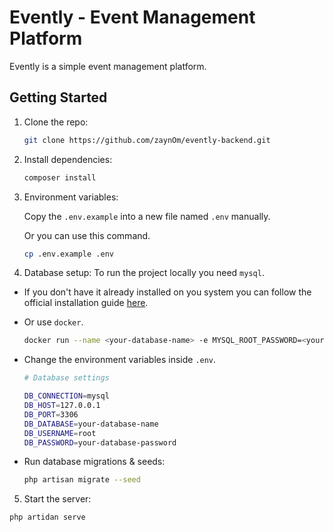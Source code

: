 # Evently - Event Management Platform

Evently is a simple event management platform.

## Getting Started

1. Clone the repo:

   ```sh
   git clone https://github.com/zaynOm/evently-backend.git
   ```

2. Install dependencies:

   ```sh
   composer install
   ```

3. Environment variables:

   Copy the `.env.example` into a new file named `.env` manually.

   Or you can use this command.

   ```sh
   cp .env.example .env
   ```

4. Database setup:
   To run the project locally you need `mysql`.

- If you don't have it already installed on you system you can follow the official installation guide [here](https://dev.mysql.com/doc/mysql-installation-excerpt/5.7/en/).
- Or use `docker`.

  ```sh
  docker run --name <your-database-name> -e MYSQL_ROOT_PASSWORD=<your-database-password> -p 3306:3306 -d mysql:latest
  ```

- Change the environment variables inside `.env`.

  ```sh
  # Database settings

  DB_CONNECTION=mysql
  DB_HOST=127.0.0.1
  DB_PORT=3306
  DB_DATABASE=your-database-name
  DB_USERNAME=root
  DB_PASSWORD=your-database-password
  ```

- Run database migrations & seeds:

  ```sh
  php artisan migrate --seed
  ```

5. Start the server:

```sh
php artidan serve
```
